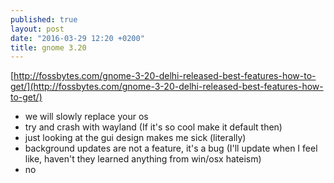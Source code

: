 ```yaml
---
published: true
layout: post
date: "2016-03-29 12:20 +0200"
title: gnome 3.20
---
```


[http://fossbytes.com/gnome-3-20-delhi-released-best-features-how-to-get/](http://fossbytes.com/gnome-3-20-delhi-released-best-features-how-to-get/)  

- we will slowly replace your os
- try and crash with wayland (If it's so cool make it default then)
- just looking at the gui design makes me sick (literally)
- background updates are not a feature, it's a bug (I'll update when I feel like, haven't they learned anything from win/osx hateism)
- no
